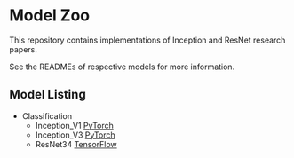 # Model Zoo

This repository contains implementations of Inception and ResNet research papers.

See the READMEs of respective models for more information.

## Model Listing

* Classification
  * Inception_V1 [PyTorch](Inception-V1)
  * Inception_V3 [PyTorch](Inception-V3)
  * ResNet34 [TensorFlow](ResNET-34)
  
